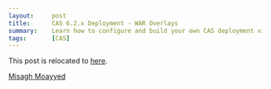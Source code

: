 ```yaml
---
layout:     post
title:      CAS 6.2.x Deployment - WAR Overlays
summary:    Learn how to configure and build your own CAS deployment via the WAR overlay method, get rich quickly, stay healthy indefinitely and respect family and friends in a few very easy steps.
tags:       [CAS]
---
```


This post is relocated to [here](https://fawnoos.com/2019/11/03/cas62-gettingstarted-overlay/).


[Misagh Moayyed](https://fawnoos.com)

